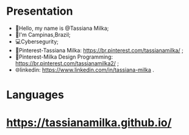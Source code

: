 #  Presentation

- 👋Hello, my name is @Tassiana Milka;
- 🏡I'm Campinas,Brazil;
- 💻Cybersegurity; 
- 📄Pinterest-Tassiana Milka: https://br.pinterest.com/tassianamilka/ ;
- 📄Pinterest-Milka Design Programming: https://br.pinterest.com/tassianamilka2/ ;
- 🌐linkedin: https://www.linkedin.com/in/tassiana-milka .


# Languages
      
# https://tassianamilka.github.io/
